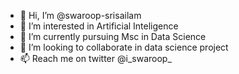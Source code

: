 - 👋 Hi, I’m @swaroop-srisailam
- 👀 I’m interested in Artificial Inteligence
- 🌱 I’m currently pursuing Msc in Data Science
- 🚀 I’m looking to collaborate in data science project
- 📫 Reach me on twitter @i_swaroop_

<!---
himasaiswaroop/himasaiswaroop is a ✨ special ✨ repository because its `README.md` (this file) appears on your GitHub profile.
You can click the Preview link to take a look at your changes.
--->
